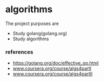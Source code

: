 # algorithms
The project purposes are
  - Study golang(golang.org)
  - Study algorithms

### references
  - https://golang.org/doc/effective_go.html
  - www.coursera.org/course/algs4partI
  - www.coursera.org/course/algs4partII
